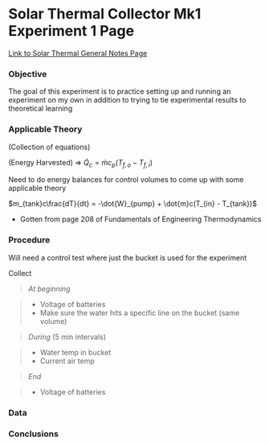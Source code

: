 # Solar Thermal Collector Mk1 Experiment 1 Page

[Link to Solar Thermal General Notes Page](./solar_thermal_mk1.html)

### Objective

The goal of this experiment is to practice setting up and running an experiment
on my own in addition to trying to tie experimental results to theoretical
learning

### Applicable Theory

(Collection of equations)

(Energy Harvested) => $\dot{Q}_{c} = \dot{m}c_{p}(T_{f,o} - T_{f,i})$ 

Need to do energy balances for control volumes to come up with some applicable
theory

$m_{tank}c\frac{dT}{dt} = -\dot{W}_{pump} + \dot{m}c(T_{in} - T_{tank})$

- Gotten from page 208 of Fundamentals of Engineering Thermodynamics

### Procedure

Will need a control test where just the bucket is used for the experiment

Collect

> _At beginning_

> - Voltage of batteries
> - Make sure the water hits a specific line on the bucket (same volume)

> _During_ (5 min intervals)

> - Water temp in bucket
> - Current air temp 

> _End_

> - Voltage of batteries

### Data

### Conclusions
